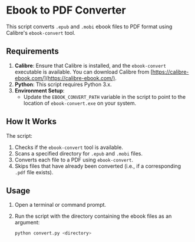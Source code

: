 # Ebook to PDF Converter

This script converts `.epub` and `.mobi` ebook files to PDF format using Calibre's `ebook-convert` tool.

## Requirements

1. **Calibre**: Ensure that Calibre is installed, and the `ebook-convert` executable is available. You can download Calibre from [https://calibre-ebook.com/](https://calibre-ebook.com/).
2. **Python**: This script requires Python 3.x.
3. **Environment Setup**:
   - Update the `EBOOK_CONVERT_PATH` variable in the script to point to the location of `ebook-convert.exe` on your system.

## How It Works

The script:
1. Checks if the `ebook-convert` tool is available.
2. Scans a specified directory for `.epub` and `.mobi` files.
3. Converts each file to a PDF using `ebook-convert`.
4. Skips files that have already been converted (i.e., if a corresponding `.pdf` file exists).

## Usage

1. Open a terminal or command prompt.
2. Run the script with the directory containing the ebook files as an argument:

   ```bash
   python convert.py <directory>